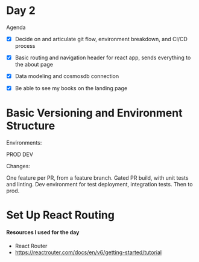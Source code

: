 # Day 2

Agenda

- [x] Decide on and articulate git flow, environment breakdown, and CI/CD process
- [x] Basic routing and navigation header for react app, sends everything to the about page
- [x] Data modeling and cosmosdb connection
- [x] Be able to see my books on the landing page


# Basic Versioning and Environment Structure

Environments:

PROD
DEV

Changes: 

One feature per PR, from a feature branch. Gated PR build, with unit tests and linting. Dev environment for test deployment, integration tests. Then to prod.

# Set Up React Routing 






#### Resources I used for the day

- React Router
- <https://reactrouter.com/docs/en/v6/getting-started/tutorial>


